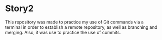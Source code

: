 # Story2

This repository was made to practice my use of Git commands via a terminal in order to establish a remote repository, as well as branching and merging. Also, it was use to practice the use  of commits.
